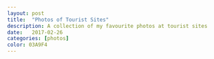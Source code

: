 ```yaml
---
layout: post
title:  "Photos of Tourist Sites"
description: A collection of my favourite photos at tourist sites
date:   2017-02-26
categories: [photos]
color: 03A9F4
---
```


